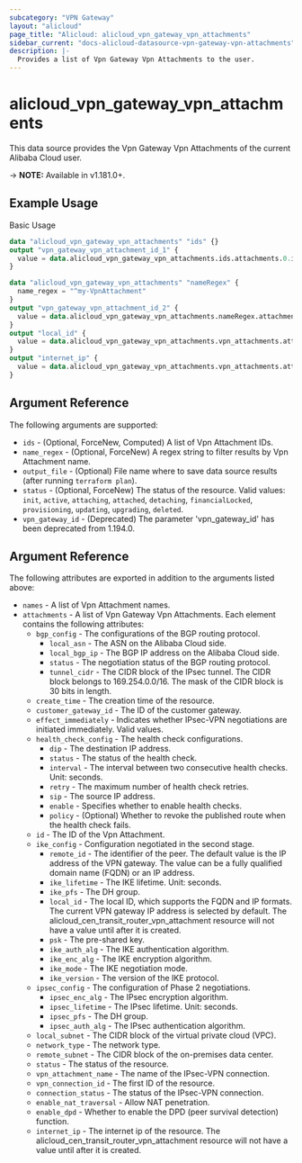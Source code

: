 ```yaml
---
subcategory: "VPN Gateway"
layout: "alicloud"
page_title: "Alicloud: alicloud_vpn_gateway_vpn_attachments"
sidebar_current: "docs-alicloud-datasource-vpn-gateway-vpn-attachments"
description: |-
  Provides a list of Vpn Gateway Vpn Attachments to the user.
---
```


# alicloud\_vpn\_gateway\_vpn\_attachments

This data source provides the Vpn Gateway Vpn Attachments of the current Alibaba Cloud user.

-> **NOTE:** Available in v1.181.0+.

## Example Usage

Basic Usage

```terraform
data "alicloud_vpn_gateway_vpn_attachments" "ids" {}
output "vpn_gateway_vpn_attachment_id_1" {
  value = data.alicloud_vpn_gateway_vpn_attachments.ids.attachments.0.id
}

data "alicloud_vpn_gateway_vpn_attachments" "nameRegex" {
  name_regex = "^my-VpnAttachment"
}
output "vpn_gateway_vpn_attachment_id_2" {
  value = data.alicloud_vpn_gateway_vpn_attachments.nameRegex.attachments.0.id
}
output "local_id" {
  value = data.alicloud_vpn_gateway_vpn_attachments.vpn_attachments.attachments.0.ike_config.0.local_id
}
output "internet_ip" {
  value = data.alicloud_vpn_gateway_vpn_attachments.vpn_attachments.attachments.0.internet_ip
}
```

## Argument Reference

The following arguments are supported:

* `ids` - (Optional, ForceNew, Computed)  A list of Vpn Attachment IDs.
* `name_regex` - (Optional, ForceNew) A regex string to filter results by Vpn Attachment name.
* `output_file` - (Optional) File name where to save data source results (after running `terraform plan`).
* `status` - (Optional, ForceNew) The status of the resource. Valid values: `init`, `active`, `attaching`, `attached`, `detaching`, `financialLocked`, `provisioning`, `updating`, `upgrading`, `deleted`.
* `vpn_gateway_id` - (Deprecated) The parameter 'vpn_gateway_id' has been deprecated from 1.194.0.

## Argument Reference

The following attributes are exported in addition to the arguments listed above:

* `names` - A list of Vpn Attachment names.
* `attachments` - A list of Vpn Gateway Vpn Attachments. Each element contains the following attributes:
	* `bgp_config` - The configurations of the BGP routing protocol.
		* `local_asn` - The ASN on the Alibaba Cloud side.
		* `local_bgp_ip` - The BGP IP address on the Alibaba Cloud side.
		* `status` - The negotiation status of the BGP routing protocol.
		* `tunnel_cidr` - The CIDR block of the IPsec tunnel. The CIDR block belongs to 169.254.0.0/16. The mask of the CIDR block is 30 bits in length.
	* `create_time` - The creation time of the resource.
	* `customer_gateway_id` - The ID of the customer gateway.
	* `effect_immediately` - Indicates whether IPsec-VPN negotiations are initiated immediately. Valid values.
	* `health_check_config` - The health check configurations.
		* `dip` - The destination IP address.
		* `status` - The status of the health check.
		* `interval` - The interval between two consecutive health checks. Unit: seconds.
		* `retry` - The maximum number of health check retries.
		* `sip` - The source IP address.
		* `enable` - Specifies whether to enable health checks.
		* `policy` - (Optional) Whether to revoke the published route when the health check fails.
	* `id` - The ID of the Vpn Attachment.
	* `ike_config` - Configuration negotiated in the second stage.
		* `remote_id` - The identifier of the peer. The default value is the IP address of the VPN gateway. The value can be a fully qualified domain name (FQDN) or an IP address.
		* `ike_lifetime` - The IKE lifetime. Unit: seconds.
		* `ike_pfs` - The DH group.
		* `local_id` - The local ID, which supports the FQDN and IP formats. The current VPN gateway IP address is selected by default. The alicloud_cen_transit_router_vpn_attachment resource will not have a value until after it is created.
		* `psk` - The pre-shared key.
		* `ike_auth_alg` - The IKE authentication algorithm.
		* `ike_enc_alg` - The IKE encryption algorithm.
		* `ike_mode` - The IKE negotiation mode.
		* `ike_version` - The version of the IKE protocol.
	* `ipsec_config` - The configuration of Phase 2 negotiations.
		* `ipsec_enc_alg` - The IPsec encryption algorithm.
		* `ipsec_lifetime` - The IPsec lifetime. Unit: seconds.
		* `ipsec_pfs` - The DH group.
		* `ipsec_auth_alg` - The IPsec authentication algorithm.
	* `local_subnet` - The CIDR block of the virtual private cloud (VPC).
	* `network_type` - The network type.
	* `remote_subnet` - The CIDR block of the on-premises data center.
	* `status` - The status of the resource.
	* `vpn_attachment_name` - The name of the IPsec-VPN connection.
	* `vpn_connection_id` - The first ID of the resource.
	* `connection_status` - The status of the IPsec-VPN connection. 
  * `enable_nat_traversal` - Allow NAT penetration.
  * `enable_dpd` - Whether to enable the DPD (peer survival detection) function.
  * `internet_ip` - The internet ip of the resource. The alicloud_cen_transit_router_vpn_attachment resource will not have a value until after it is created.
